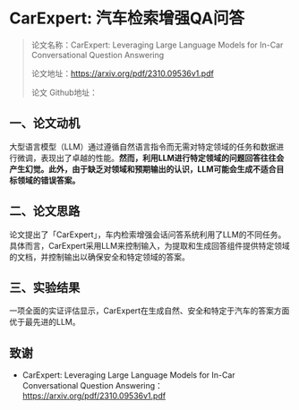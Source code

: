 # CarExpert: 汽车检索增强QA问答

> 论文名称：CarExpert: Leveraging Large Language Models for In-Car Conversational Question Answering
> 
> 论文地址：https://arxiv.org/pdf/2310.09536v1.pdf
> 
> 论文 Github地址：

## 一、论文动机

大型语言模型（LLM）通过遵循自然语言指令而无需对特定领域的任务和数据进行微调，表现出了卓越的性能。**然而，利用LLM进行特定领域的问题回答往往会产生幻觉。此外，由于缺乏对领域和预期输出的认识，LLM可能会生成不适合目标领域的错误答案。**

## 二、论文思路

论文提出了「CarExpert」，车内检索增强会话问答系统利用了LLM的不同任务。具体而言，CarExpert采用LLM来控制输入，为提取和生成回答组件提供特定领域的文档，并控制输出以确保安全和特定领域的答案。

## 三、实验结果

一项全面的实证评估显示，CarExpert在生成自然、安全和特定于汽车的答案方面优于最先进的LLM。

## 致谢

- CarExpert: Leveraging Large Language Models for In-Car Conversational Question Answering：https://arxiv.org/pdf/2310.09536v1.pdf

